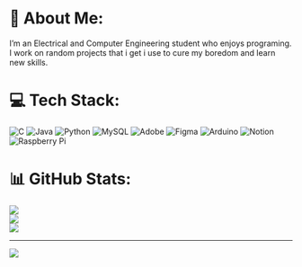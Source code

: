 # 💫 About Me:
I’m an Electrical and Computer Engineering student who enjoys programing.<br>I work on random projects that i get i use to cure my boredom and learn new skills.


# 💻 Tech Stack:
![C](https://img.shields.io/badge/c-%2300599C.svg?style=for-the-badge&logo=c&logoColor=white) ![Java](https://img.shields.io/badge/java-%23ED8B00.svg?style=for-the-badge&logo=openjdk&logoColor=white) ![Python](https://img.shields.io/badge/python-3670A0?style=for-the-badge&logo=python&logoColor=ffdd54) ![MySQL](https://img.shields.io/badge/mysql-%2300000f.svg?style=for-the-badge&logo=mysql&logoColor=white) ![Adobe](https://img.shields.io/badge/adobe-%23FF0000.svg?style=for-the-badge&logo=adobe&logoColor=white) ![Figma](https://img.shields.io/badge/figma-%23F24E1E.svg?style=for-the-badge&logo=figma&logoColor=white) ![Arduino](https://img.shields.io/badge/-Arduino-00979D?style=for-the-badge&logo=Arduino&logoColor=white) ![Notion](https://img.shields.io/badge/Notion-%23000000.svg?style=for-the-badge&logo=notion&logoColor=white) ![Raspberry Pi](https://img.shields.io/badge/-RaspberryPi-C51A4A?style=for-the-badge&logo=Raspberry-Pi)
# 📊 GitHub Stats:
![](https://github-readme-stats.vercel.app/api?username=zuhayrl&theme=radical&hide_border=true&include_all_commits=false&count_private=false)<br/>
![](https://github-readme-streak-stats.herokuapp.com/?user=zuhayrl&theme=radical&hide_border=true)<br/>
![](https://github-readme-stats.vercel.app/api/top-langs/?username=zuhayrl&theme=radical&hide_border=true&include_all_commits=false&count_private=false&layout=compact)

---
[![](https://visitcount.itsvg.in/api?id=zuhayrl&icon=0&color=0)](https://visitcount.itsvg.in)

<!-- Proudly created with GPRM ( https://gprm.itsvg.in ) -->
